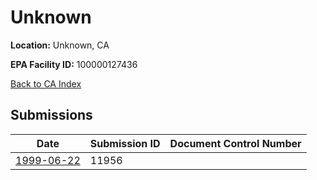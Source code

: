 # Unknown

**Location:** Unknown, CA

**EPA Facility ID:** 100000127436

[Back to CA Index](../../index.md)

## Submissions

| Date | Submission ID | Document Control Number |
|------|--------------|-------------------------|
| [1999-06-22](submissions/11956.md) | 11956 |  |
